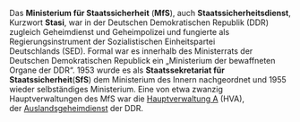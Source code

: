 Das **Ministerium für Staatssicherheit** (**MfS**), auch **Staatssicherheitsdienst**, Kurzwort **Stasi**, war in der Deutschen Demokratischen Republik (DDR) zugleich Geheimdienst und Geheimpolizei und fungierte als Regierungsinstrument der Sozialistischen Einheitspartei Deutschlands (SED). Formal war es innerhalb des Ministerrats der Deutschen Demokratischen Republick ein „Ministerium der bewaffneten Organe der DDR“. 1953 wurde es als **Staatssekretariat für Staatssicherheit**(**SfS**) dem Ministerium des Innern nachgeordnet und 1955 wieder selbständiges Ministerium. Eine von etwa zwanzig Hauptverwaltungen des MfS war die [Hauptverwaltung A](https://de.wikipedia.org/wiki/Hauptverwaltung_A "Hauptverwaltung A") (HVA), der [Auslandsgeheimdienst](https://de.wikipedia.org/wiki/Auslandsgeheimdienst "Auslandsgeheimdienst") der DDR.